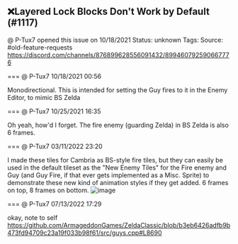 ## ❌Layered Lock Blocks Don't Work by Default (#1117)
@ P-Tux7 opened this issue on 10/18/2021
Status: unknown
Tags: 
Source: #old-feature-requests https://discord.com/channels/876899628556091432/899460792590667776


=== @ P-Tux7 10/18/2021 00:56

Monodirectional. This is intended for setting the Guy fires to it in the Enemy Editor, to mimic BS Zelda

=== @ P-Tux7 10/25/2021 16:35

Oh yeah, how'd I forget. The fire enemy (guarding Zelda) in BS Zelda is also 6 frames.

=== @ P-Tux7 03/11/2022 23:20

I made these tiles for Cambria as BS-style fire tiles, but they can easily be used in the default tileset as the "New Enemy Tiles" for the Fire enemy and Guy (and Guy Fire, if that ever gets implemented as a Misc. Sprite) to demonstrate these new kind of animation styles if they get added. 6 frames on top, 8 frames on bottom.
![image](https://cdn.discordapp.com/attachments/899460792590667776/951983019705651270/bsfire.png?ex=65eb9d46&is=65d92846&hm=1a4c9acfe7d86a8a0822b6f10e7ccf6788886b68a0ab5d7f79c06074000037cc&)

=== @ P-Tux7 07/13/2022 17:29

okay, note to self
https://github.com/ArmageddonGames/ZeldaClassic/blob/b3eb6426adfb9b473fd94709c23a19f033b98f61/src/guys.cpp#L8690
